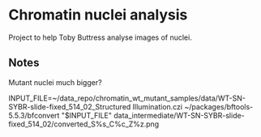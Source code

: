 Chromatin nuclei analysis
=========================


Project to help Toby Buttress analyse images of nuclei.


Notes
-----

Mutant nuclei much bigger?


INPUT_FILE=~/data_repo/chromatin_wt_mutant_samples/data/WT-SN-SYBR-slide-fixed_514_02_Structured Illumination.czi
~/packages/bftools-5.5.3/bfconvert "$INPUT_FILE" data_intermediate/WT-SN-SYBR-slide-fixed_514_02/converted_S%s_C%c_Z%z.png
